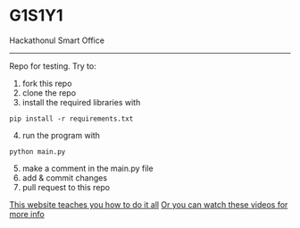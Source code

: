 # G1S1Y1
Hackathonul Smart Office
<hr>

Repo for testing.
Try to:
1) fork this repo
2) clone the repo 
3) install the required libraries with
```
pip install -r requirements.txt
```
4) run the program with
```
python main.py
```
5) make a comment in the main.py file
6) add & commit changes
7) pull request to this repo

[This website teaches you how to do it all](https://www.datacamp.com/tutorial/git-push-pull)
[Or you can watch these videos for more info](https://www.youtube.com/watch?v=HVsySz-h9r4&list=PL-osiE80TeTuRUfjRe54Eea17-YfnOOAx)
